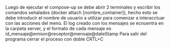 Luego de ejecutar el compose-up se debe abrir 2 terminales y escribir los comandos señalados (docker attach [nombre_container]),
hecho esto se debe introducir el nombre de usuario a utilizar para comenzar a interacctuar con las acciones del menú.
El log creado con los mensajes se ecnuentra en la carpeta server, y el formato de cada mensaje es id_mensaje@emisor@receptor@mensaje@dateStamp
Para salir del programa cerrar el proceso con doble CRTL+C
